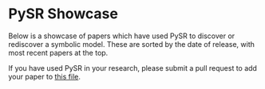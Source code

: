 # PySR Showcase
Below is a showcase of papers which have used PySR to discover
or rediscover a symbolic model.
These are sorted by the date of release, with most recent papers at the top.


If you have used PySR in your research,
please submit a pull request to add your paper to [this file](https://github.com/MilesCranmer/PySR/blob/master/docs/papers.yml).


<style>
.row {
  display: flex;
  gap: 25px;
}
.row:after {
  content: "";
  display: table;
  clear: both;
}
.image_column {
  flex: 50%;
  float: left;
  display: flex;
  justify-content: center;
  align-items: center;
  text-align: center;
}
.text_column {
  flex: 50%;
  padding: 10px;
}
.center {
  text-align: center;
}
</style>
